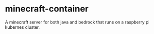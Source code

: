 # minecraft-container
A minecraft server for both java and bedrock that runs on a raspberry pi kubernes cluster.
